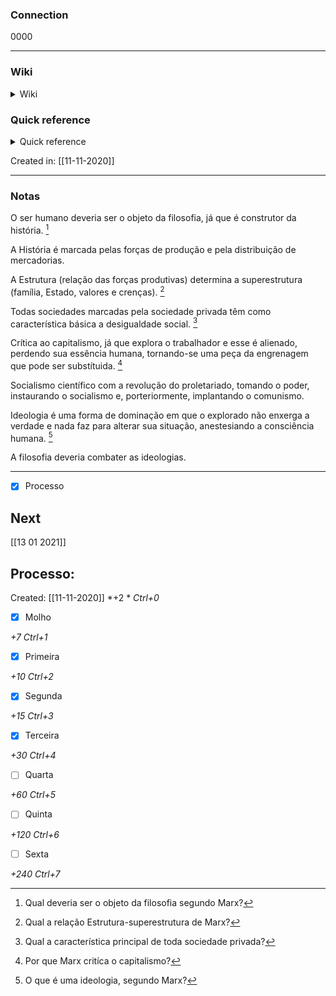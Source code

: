 ### Connection

 0000

---

### Wiki

<details>
	<summary> Wiki </summary>
  <a href="https://www.wikiwand.com/pt/Karl Marx">GO!</a>
</details>

### Quick reference

<details>
	<summary> Quick reference </summary>
	
	  Filósofo marxista
</details>

Created in: [[11-11-2020]]

---
### Notas

O ser humano deveria ser o objeto da filosofia, já que é construtor da história. [^1]

[^1]: Qual deveria ser o objeto da filosofia segundo Marx?


A História é marcada pelas forças de produção e pela distribuição de mercadorias.

A Estrutura (relação das forças produtivas) determina a superestrutura (família, Estado, valores e crenças). [^2]

[^2]: Qual a relação Estrutura-superestrutura de Marx?


Todas sociedades marcadas pela sociedade privada têm como característica básica a desigualdade social. [^3]

[^3]: Qual a característica principal de toda sociedade privada?

Crítica ao capitalismo, já que explora o trabalhador e esse é alienado, perdendo sua essência humana, tornando-se uma peça da engrenagem que pode ser substítuida. [^4]

[^4]: Por que Marx critíca o capitalismo?


Socialismo científico com a revolução do proletariado, tomando o poder, instaurando o socialismo e, porteriormente, implantando o comunismo.

Ideologia é uma forma de dominação em que o explorado não enxerga a verdade e nada faz para alterar sua situação, anestesiando a consciência humana. [^5]

[^5]: O que é uma ideologia, segundo Marx?


A filosofia deveria combater as ideologias.

---

- [x] Processo 

## Next
[[13 01 2021]]
## Processo:
Created: [[11-11-2020]]
*+2 *  *Ctrl+0*
- [x] Molho  

*+7*  *Ctrl+1*

- [x] Primeira 

*+10*  *Ctrl+2*

- [x] Segunda

*+15*  *Ctrl+3*

- [x] Terceira 

*+30*  *Ctrl+4*

- [ ] Quarta 

*+60*  *Ctrl+5*

- [ ] Quinta 

*+120*  *Ctrl+6*

- [ ] Sexta 

*+240*  *Ctrl+7*
